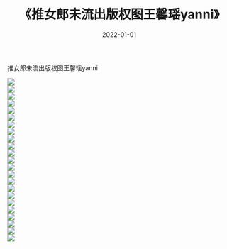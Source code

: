 ﻿---
layout: post
title:  《推女郎未流出版权图王馨瑶yanni》
date:   2022-01-01
img: http://img.660000.xyz/Sharelink/性感/2022/推女郎未流出版权图王馨瑶yanni/000.jpg
categories: [美女, 清纯, 唯美]
---

推女郎未流出版权图王馨瑶yanni

  ![](http://img.660000.xyz/Sharelink/性感/2022/推女郎未流出版权图王馨瑶yanni/001.jpg) <br> ![](http://img.660000.xyz/Sharelink/性感/2022/推女郎未流出版权图王馨瑶yanni/002.jpg) <br> ![](http://img.660000.xyz/Sharelink/性感/2022/推女郎未流出版权图王馨瑶yanni/003.jpg) <br> ![](http://img.660000.xyz/Sharelink/性感/2022/推女郎未流出版权图王馨瑶yanni/004.jpg) <br> ![](http://img.660000.xyz/Sharelink/性感/2022/推女郎未流出版权图王馨瑶yanni/005.jpg) <br> ![](http://img.660000.xyz/Sharelink/性感/2022/推女郎未流出版权图王馨瑶yanni/006.jpg) <br> ![](http://img.660000.xyz/Sharelink/性感/2022/推女郎未流出版权图王馨瑶yanni/007.jpg) <br> ![](http://img.660000.xyz/Sharelink/性感/2022/推女郎未流出版权图王馨瑶yanni/008.jpg) <br> ![](http://img.660000.xyz/Sharelink/性感/2022/推女郎未流出版权图王馨瑶yanni/009.jpg) <br> ![](http://img.660000.xyz/Sharelink/性感/2022/推女郎未流出版权图王馨瑶yanni/010.jpg) <br> ![](http://img.660000.xyz/Sharelink/性感/2022/推女郎未流出版权图王馨瑶yanni/011.jpg) <br> ![](http://img.660000.xyz/Sharelink/性感/2022/推女郎未流出版权图王馨瑶yanni/012.jpg) <br> ![](http://img.660000.xyz/Sharelink/性感/2022/推女郎未流出版权图王馨瑶yanni/013.jpg) <br> ![](http://img.660000.xyz/Sharelink/性感/2022/推女郎未流出版权图王馨瑶yanni/014.jpg) <br> ![](http://img.660000.xyz/Sharelink/性感/2022/推女郎未流出版权图王馨瑶yanni/015.jpg) <br> ![](http://img.660000.xyz/Sharelink/性感/2022/推女郎未流出版权图王馨瑶yanni/016.jpg) <br> ![](http://img.660000.xyz/Sharelink/性感/2022/推女郎未流出版权图王馨瑶yanni/017.jpg) <br> ![](http://img.660000.xyz/Sharelink/性感/2022/推女郎未流出版权图王馨瑶yanni/018.jpg) <br> ![](http://img.660000.xyz/Sharelink/性感/2022/推女郎未流出版权图王馨瑶yanni/019.jpg) <br> ![](http://img.660000.xyz/Sharelink/性感/2022/推女郎未流出版权图王馨瑶yanni/020.jpg) <br> ![](http://img.660000.xyz/Sharelink/性感/2022/推女郎未流出版权图王馨瑶yanni/021.jpg) <br> ![](http://img.660000.xyz/Sharelink/性感/2022/推女郎未流出版权图王馨瑶yanni/022.jpg) <br> ![](http://img.660000.xyz/Sharelink/性感/2022/推女郎未流出版权图王馨瑶yanni/023.jpg) <br>